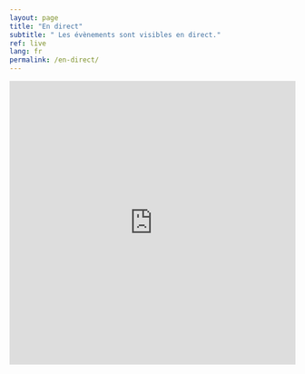 ```yaml
---
layout: page
title: "En direct"
subtitle: " Les évènements sont visibles en direct."
ref: live
lang: fr
permalink: /en-direct/
---
```


<iframe width="100%" height="500" src="https://www.youtube.com/embed/4xXqvLEA2k4" frameborder="0" allowfullscreen></iframe>